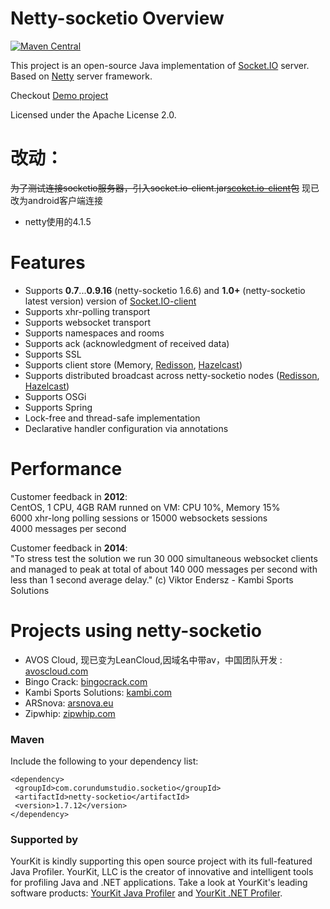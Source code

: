 Netty-socketio Overview
===
[![Maven Central](https://img.shields.io/maven-central/v/com.corundumstudio.socketio/netty-socketio.svg?style=flat-square)](https://maven-badges.herokuapp.com/maven-central/com.corundumstudio.socketio/netty-socketio/)

This project is an open-source Java implementation of [Socket.IO](http://socket.io/) server. Based on [Netty](http://netty.io/) server framework.  

Checkout [Demo project](https://github.com/mrniko/netty-socketio-demo)

Licensed under the Apache License 2.0.

改动：
================================
~~为了测试连接socketio服务器，引入socket.io-client.jar[scoket.io-client](https://github.com/socketio/socket.io-client-java)包~~
现已改为android客户端连接
 + netty使用的4.1.5


Features
================================
* Supports __0.7__...__0.9.16__ (netty-socketio 1.6.6) and __1.0+__ (netty-socketio latest version) version of [Socket.IO-client](https://github.com/LearnBoost/socket.io-client)  
* Supports xhr-polling transport  
* Supports websocket transport  
* Supports namespaces and rooms  
* Supports ack (acknowledgment of received data)  
* Supports SSL  
* Supports client store (Memory, [Redisson](http://redisson.org), [Hazelcast](http://www.hazelcast.com/))  
* Supports distributed broadcast across netty-socketio nodes ([Redisson](http://redisson.org), [Hazelcast](http://www.hazelcast.com/))  
* Supports OSGi  
* Supports Spring  
* Lock-free and thread-safe implementation  
* Declarative handler configuration via annotations  


Performance
================================

Customer feedback in __2012__:  
CentOS, 1 CPU, 4GB RAM runned on VM: 
CPU 10%, Memory 15%  
6000 xhr-long polling sessions or 15000 websockets sessions  
4000 messages per second  


Customer feedback in __2014__:  
"To stress test the solution we run 30 000 simultaneous websocket clients and managed to peak at total of about 140 000 messages per second with less than 1 second average delay." (c) Viktor Endersz - Kambi Sports Solutions

Projects using netty-socketio
================================
 + AVOS Cloud, 现已变为LeanCloud,因域名中带av，中国团队开发 : [avoscloud.com](https://avoscloud.com/)
 + Bingo Crack: [bingocrack.com](http://bingocrack.com/)  
 + Kambi Sports Solutions: [kambi.com](http://kambi.com/)  
 + ARSnova: [arsnova.eu](https://arsnova.eu)  
 + Zipwhip: [zipwhip.com](https://zipwhip.com/)

### Maven 

Include the following to your dependency list:

    <dependency>
     <groupId>com.corundumstudio.socketio</groupId>
     <artifactId>netty-socketio</artifactId>
     <version>1.7.12</version>
    </dependency>
    
### Supported by

YourKit is kindly supporting this open source project with its full-featured Java Profiler.
YourKit, LLC is the creator of innovative and intelligent tools for profiling
Java and .NET applications. Take a look at YourKit's leading software products:
<a href="http://www.yourkit.com/java/profiler/index.jsp">YourKit Java Profiler</a> and
<a href="http://www.yourkit.com/.net/profiler/index.jsp">YourKit .NET Profiler</a>.
